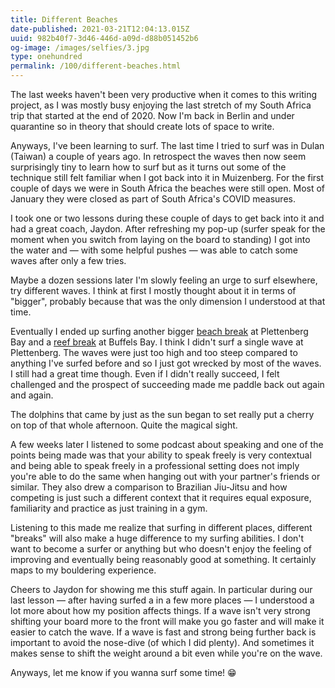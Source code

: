 ```yaml
---
title: Different Beaches
date-published: 2021-03-21T12:04:13.015Z
uuid: 982b40f7-3d46-446d-a09d-d88b051452b6
og-image: /images/selfies/3.jpg
type: onehundred
permalink: /100/different-beaches.html
---
```

The last weeks haven't been very productive when it comes to this writing project, as I was mostly busy enjoying the last stretch of my South Africa trip that started at the end of 2020. Now I'm back in Berlin and under quarantine so in theory that should create lots of space to write.  

Anyways, I've been learning to surf. The last time I tried to surf was in Dulan (Taiwan) a couple of years ago. In retrospect the waves then now seem surprisingly tiny to learn how to surf but as it turns out some of the technique still felt familiar when I got back into it in Muizenberg. For the first couple of days we were in South Africa the beaches were still open. Most of January they were closed as part of South Africa's COVID measures. 

I took one or two lessons during these couple of days to get back into it and had a great coach, Jaydon. After refreshing my pop-up (surfer speak for the moment when you switch from laying on the board to standing) I got into the water and — with some helpful pushes — was able to catch some waves after only a few tries. 

Maybe a dozen sessions later I'm slowly feeling an urge to surf elsewhere, try different waves. I think at first I mostly thought about it in terms of "bigger", probably because that was the only dimension I understood at that time. 

Eventually I ended up surfing another bigger [beach break](https://en.wikipedia.org/wiki/Surf_break#Beach_break) at Plettenberg Bay and a [reef break](https://en.wikipedia.org/wiki/Surf_break#Reef_break) at Buffels Bay. I think I didn't surf a single wave at Plettenberg. The waves were just too high and too steep compared to anything I've surfed before and so I just got wrecked by most of the waves. I still had a great time though. Even if I didn't really succeed, I felt challenged and the prospect of succeeding made me paddle back out again and again. 

The dolphins that came by just as the sun began to set really put a cherry on top of that whole afternoon. Quite the magical sight. 

A few weeks later I listened to some podcast about speaking and one of the points being made was that your ability to speak freely is very contextual and being able to speak freely in a professional setting does not imply you're able to do the same when hanging out with your partner's friends or similar. They also drew a comparison to Brazilian Jiu-Jitsu and how competing is just such a different context that it requires equal exposure, familiarity and practice as just training in a gym.

Listening to this made me realize that surfing in different places, different "breaks" will also make a huge difference to my surfing abilities. I don't want to become a surfer or anything but who doesn't enjoy the feeling of improving and eventually being reasonably good at something. It certainly maps to my bouldering experience. 

Cheers to Jaydon for showing me this stuff again. In particular during our last lesson — after having surfed a in a few more places — I understood a lot more about how my position affects things. If a wave isn't very strong shifting your board more to the front will make you go faster and will make it easier to catch the wave. If a wave is fast and strong being further back is important to avoid the nose-dive (of which I did plenty). And sometimes it makes sense to shift the weight around a bit even while you're on the wave. 

Anyways, let me know if you wanna surf some time! 😁